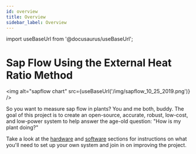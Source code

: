 ```yaml
---
id: overview
title: Overview
sidebar_label: Overview
---
```

import useBaseUrl from '@docusaurus/useBaseUrl';

# Sap Flow Using the External Heat Ratio Method

<img alt="sapflow chart" src={useBaseUrl('/img/sapflow_10_25_2019.png')} />

So you want to measure sap flow in plants? You and me both, buddy. The goal of this project is to create an open-source, accurate, robust, low-cost, and low-power system to help answer the age-old question: "How is my plant doing?"

Take a look at the [hardware](hardware) and [software](software) sections for instructions on what you'll need to set up your own system and join in on improving the project.